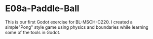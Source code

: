 ﻿# E08a-Paddle-Ball
This is our first Godot exercise for BL-MSCH-C220. I created a simple"Pong" style game using physics and boundaries while learning some of the tools in Godot.
